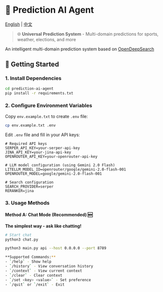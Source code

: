 # 🎯 Prediction AI Agent

[English](README.md) | [中文](README_CN.md)

> 🌐 **Universal Prediction System** - Multi-domain predictions for sports, weather, elections, and more

An intelligent multi-domain prediction system based on [OpenDeepSearch](https://github.com/sentient-agi/OpenDeepSearch)


## 🚀 Getting Started

### 1. Install Dependencies

```bash
cd prediction-ai-agent
pip install -r requirements.txt
```

### 2. Configure Environment Variables

Copy `env.example.txt` to create `.env` file:

```bash
cp env.example.txt .env
```

Edit `.env` file and fill in your API keys:

```env
# Required API keys
SERPER_API_KEY=your-serper-api-key
JINA_API_KEY=your-jina-api-key
OPENROUTER_API_KEY=your-openrouter-api-key

# LLM model configuration (using Gemini 2.0 Flash)
LITELLM_MODEL_ID=openrouter/google/gemini-2.0-flash-001
OPENROUTER_MODEL=google/gemini-2.0-flash-001

# Search configuration
SEARCH_PROVIDER=serper
RERANKER=jina
```

### 3. Usage Methods

#### Method A: Chat Mode (Recommended) 🆕

**The simplest way - ask like chatting!**

```bash
# Start chat
python3 chat.py

python3 main.py api --host 0.0.0.0 --port 8789

**Supported Commands:**
- `/help` - Show help
- `/history` - View conversation history
- `/context` - View current context
- `/clear` - Clear context
- `/set <key> <value>` - Set preference
- `/quit` or `/exit` - Exit


